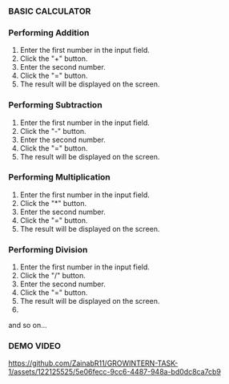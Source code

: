 ### BASIC CALCULATOR

### Performing Addition
1. Enter the first number in the input field.
2. Click the "+" button.
3. Enter the second number.
4. Click the "=" button.
5. The result will be displayed on the screen.

### Performing Subtraction
1. Enter the first number in the input field.
2. Click the "-" button.
3. Enter the second number.
4. Click the "=" button.
5. The result will be displayed on the screen.

### Performing Multiplication
1. Enter the first number in the input field.
2. Click the "*" button.
3. Enter the second number.
4. Click the "=" button.
5. The result will be displayed on the screen.

### Performing Division
1. Enter the first number in the input field.
2. Click the "/" button.
3. Enter the second number.
4. Click the "=" button.
5. The result will be displayed on the screen.
6. 
and so on...

### DEMO VIDEO


https://github.com/ZainabR11/GROWINTERN-TASK-1/assets/122125525/5e06fecc-9cc6-4487-948a-bd0dc8ca7cb9


